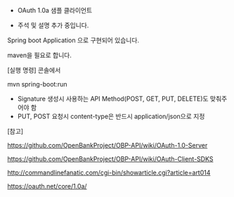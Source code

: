 * OAuth 1.0a 샘플 클라이언트

- 주석 및 설명 추가 중입니다.

Spring boot Application 으로 구현되어 있습니다.

maven을 필요로 합니다.

[실행 명령] 콘솔에서

mvn spring-boot:run

- Signature 생성시 사용하는 API Method(POST, GET, PUT, DELETE)도 맞춰주어야 함
- PUT, POST 요청시 content-type은 반드시 application/json으로 지정


[참고]

https://github.com/OpenBankProject/OBP-API/wiki/OAuth-1.0-Server

https://github.com/OpenBankProject/OBP-API/wiki/OAuth-Client-SDKS

http://commandlinefanatic.com/cgi-bin/showarticle.cgi?article=art014

https://oauth.net/core/1.0a/


